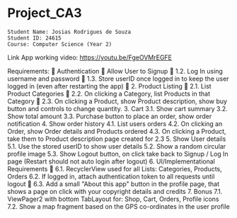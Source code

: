 # Project_CA3

    Student Name: Josias Rodrigues de Souza 
    Student ID: 24615
    Course: Computer Science (Year 2)

Link App working video: 
https://youtu.be/FgeOVMrEGFE

Requirements:
	Authentication
	Allow User to Signup
	1.2. Log In using username and password
	1.3. Store userID once logged in to keep the user logged in (even after restarting the app)
	2. Product Listing
	2.1. List Product Categories
	2.2. On clicking a Category, list Products in that Category
	2.3. On clicking a Product, show Product description, show buy button and controls to change quantity.
3. Cart
3.1. Show cart summary
3.2. Show total amount
3.3. Purchase button to place an order, show order notification
4. Show order history
4.1. List users orders
4.2. On clicking an Order, show Order details and Products ordered
4.3. On clicking a Product, take them to Product description page created for 2.3
5. Show User details
5.1. Use the stored userID to show user details
5.2. Show a random circular profile image
5.3. Show Logout button, on click take back to Signup / Log In page (Restart should not auto login after logout)
6. UI/Implementational Requirements	
	6.1. RecyclerView used for all Lists: Categories, Products, Orders
6.2. If logged in, attach authentication token to all requests until logout
	6.3. Add a small "About this app" button in the profile page, that shows a page on click with your copyright details and credits
7. Bonus
7.1. ViewPager2 with bottom TabLayout for: Shop, Cart, Orders, Profile icons
7.2. Show a map fragment based on the GPS co-ordinates in the user profile
 
 
